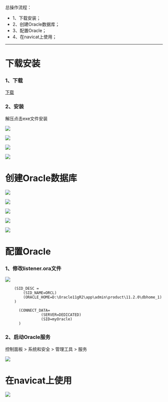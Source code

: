 总操作流程：
- 1、下载安装；
- 2、创建Oracle数据库；
- 3、配置Oracle；
- 4、在navicat上使用；

***

# 下载安装
### 1、下载
[下载](https://pan.baidu.com/s/1EBKkDBTzpgWdY68etnZrWw)

### 2、安装
解压点击exe文件安装

![](image/2-1.png)

![](image/2-2.png)

![](image/2-3.png)

![](image/2-4.png)


# 创建Oracle数据库
![](image/2-5.png)

![](image/2-6.png)

![](image/2-7.png)

![](image/2-8.png)

![](image/2-9.png)

# 配置Oracle
### 1、修改listener.ora文件
![](image/2-10.png)
```
	(SID_DESC =
		(SID_NAME=ORCL)
		(ORACLE_HOME=D:\Oracle11gR2\app\admin\product\11.2.0\dbhome_1)
	)
```

```
	  (CONNECT_DATA=
				(SERVER=DEDICATED)
				(SID=myOracle)
	  )
```
### 2、启动Oracle服务

控制面板 > 系统和安全 > 管理工具 > 服务

![](image/2-11.png)

# 在navicat上使用
![](image/2-12.png)